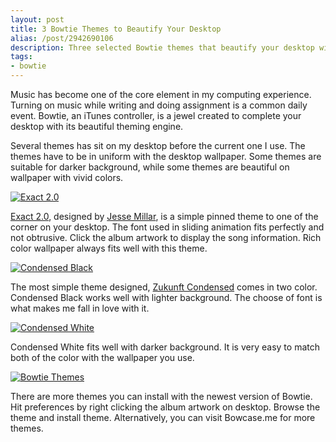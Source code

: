```yaml
---
layout: post
title: 3 Bowtie Themes to Beautify Your Desktop
alias: /post/2942690106
description: Three selected Bowtie themes that beautify your desktop with its simplicity and design.
tags:
- bowtie
---
```

Music has become one of the core element in my computing experience. Turning on music while writing and doing assignment is a common daily event. Bowtie, an iTunes controller, is a jewel created to complete your desktop with its beautiful theming engine.

Several themes has sit on my desktop before the current one I use. The themes have to be in uniform with the desktop wallpaper. Some themes are suitable for darker background, while some themes are beautiful on wallpaper with vivid colors.

<!--more-->

[ ![Exact 2.0][img1] ](http://images.sayzlim.net/2011/01/bowtie_exact.jpg "Exact 2.0")

[img1]: http://images.sayzlim.net/2011/01/bowtie_exact.jpg "Exact 2.0"

[Exact 2.0][1], designed by [Jesse Millar][6], is a simple pinned theme to one of the corner on your desktop. The font used in sliding animation fits perfectly and not obtrusive. Click the album artwork to display the song information. Rich color wallpaper always fits well with this theme.

[1]: http://s3.sayzlim.net/f/bowtie-exact-theme.zip "Exact 2.0"
[6]: http://www.jessemillar.com/ "Jesse Millar | Game Developer"

[ ![Condensed Black][img2] ](http://images.sayzlim.net/2011/01/bowtie_black.jpg "")

[img2]: http://images.sayzlim.net/2011/01/bowtie_black.jpg "Condensed Black"

The most simple theme designed, [Zukunft Condensed][2] comes in two color. Condensed Black works well with lighter background. The choose of font is what makes me fall in love with it.

[2]: http://catalog.13bold.com/theme/18 "Zukunft Condensed White on Bowcase"

[ ![Condensed White][img3] ](http://images.sayzlim.net/2011/01/bowtie_white.jpg "Condensed White")

[img3]: http://images.sayzlim.net/2011/01/bowtie_white.jpg "Condensed White"

Condensed White fits well with darker background. It is very easy to match both of the color with the wallpaper you use.

[ ![Bowtie Themes][img4] ](http://images.sayzlim.net/2011/01/bowtie_theme.jpg "Bowtie Themes")

[img4]: http://images.sayzlim.net/2011/01/bowtie_theme.jpg "Bowtie Themes"

There are more themes you can install with the newest version of Bowtie. Hit preferences by right clicking the album artwork on desktop. Browse the theme and install theme. Alternatively, you can visit Bowcase.me for more themes.